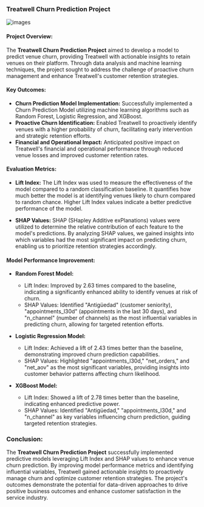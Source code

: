 ### Treatwell Churn Prediction Project

![images](https://github.com/ArnauAndrews/Data-Science-Projects-UB/assets/132329252/e0a63c29-bafe-4038-bc17-106e49847d85)

#### Project Overview:

The **Treatwell Churn Prediction Project** aimed to develop a model to predict venue churn, providing Treatwell with actionable insights to retain venues on their platform. Through data analysis and machine learning techniques, the project sought to address the challenge of proactive churn management and enhance Treatwell's customer retention strategies.

#### Key Outcomes:

- **Churn Prediction Model Implementation:** Successfully implemented a Churn Prediction Model utilizing machine learning algorithms such as Random Forest, Logistic Regression, and XGBoost.
- **Proactive Churn Identification:** Enabled Treatwell to proactively identify venues with a higher probability of churn, facilitating early intervention and strategic retention efforts.
- **Financial and Operational Impact:** Anticipated positive impact on Treatwell's financial and operational performance through reduced venue losses and improved customer retention rates.

#### Evaluation Metrics:

- **Lift Index:** The Lift Index was used to measure the effectiveness of the model compared to a random classification baseline. It quantifies how much better the model is at identifying venues likely to churn compared to random chance. Higher Lift Index values indicate a better predictive performance of the model.
  
- **SHAP Values:** SHAP (SHapley Additive exPlanations) values were utilized to determine the relative contribution of each feature to the model's predictions. By analyzing SHAP values, we gained insights into which variables had the most significant impact on predicting churn, enabling us to prioritize retention strategies accordingly.

#### Model Performance Improvement:

- **Random Forest Model:**
  - Lift Index: Improved by 2.63 times compared to the baseline, indicating a significantly enhanced ability to identify venues at risk of churn.
  - SHAP Values: Identified "Antigüedad" (customer seniority), "appointments_l30d" (appointments in the last 30 days), and "n_channel" (number of channels) as the most influential variables in predicting churn, allowing for targeted retention efforts.

- **Logistic Regression Model:**
  - Lift Index: Achieved a lift of 2.43 times better than the baseline, demonstrating improved churn prediction capabilities.
  - SHAP Values: Highlighted "appointments_l30d," "net_orders," and "net_aov" as the most significant variables, providing insights into customer behavior patterns affecting churn likelihood.

- **XGBoost Model:**
  - Lift Index: Showed a lift of 2.78 times better than the baseline, indicating enhanced predictive power.
  - SHAP Values: Identified "Antigüedad," "appointments_l30d," and "n_channel" as key variables influencing churn prediction, guiding targeted retention strategies.

### Conclusion:

The **Treatwell Churn Prediction Project** successfully implemented predictive models leveraging Lift Index and SHAP values to enhance venue churn prediction. By improving model performance metrics and identifying influential variables, Treatwell gained actionable insights to proactively manage churn and optimize customer retention strategies. The project's outcomes demonstrate the potential for data-driven approaches to drive positive business outcomes and enhance customer satisfaction in the service industry.
